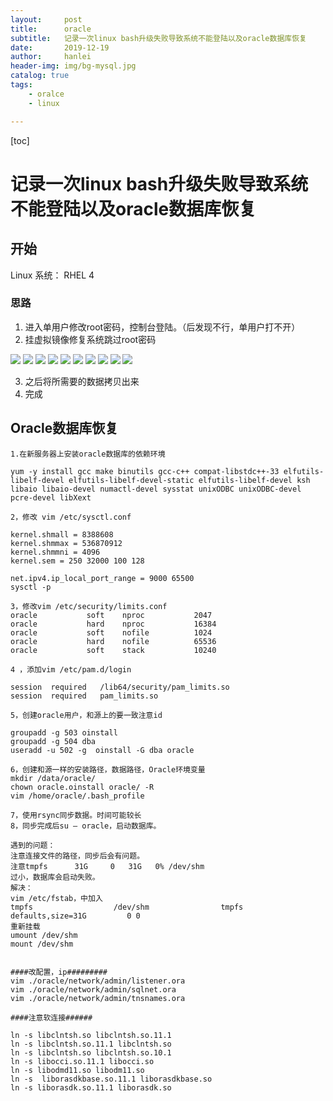 ```yaml
---
layout:     post
title:      oracle
subtitle:   记录一次linux bash升级失败导致系统不能登陆以及oracle数据库恢复
date:       2019-12-19
author:     hanlei
header-img: img/bg-mysql.jpg
catalog: true
tags:
    - oralce
    - linux

---
```




[toc]



# 记录一次linux bash升级失败导致系统不能登陆以及oracle数据库恢复



## 开始

Linux 系统： RHEL 4

### 思路

1. 进入单用户修改root密码，控制台登陆。（后发现不行，单用户打不开）
2. 挂虚拟镜像修复系统跳过root密码

![](https://github.com/miniper/miniper.github.io/raw/master/img/oracle/oracle1.png)
![](https://github.com/miniper/miniper.github.io/raw/master/img/oracle/oracle2.png)
![](https://github.com/miniper/miniper.github.io/raw/master/img/oracle/oracle3.png)
![](https://github.com/miniper/miniper.github.io/raw/master/img/oracle/oracle4.png)
![](https://github.com/miniper/miniper.github.io/raw/master/img/oracle/oracle5.png)
![](https://github.com/miniper/miniper.github.io/raw/master/img/oracle/oracle6.png)
![](https://github.com/miniper/miniper.github.io/raw/master/img/oracle/oracle7.png)
![](https://github.com/miniper/miniper.github.io/raw/master/img/oracle/oracle8.png)
![](https://github.com/miniper/miniper.github.io/raw/master/img/oracle/oracle9.png)
![](https://github.com/miniper/miniper.github.io/raw/master/img/oracle/oracle10.png)

3. 之后将所需要的数据拷贝出来
4. 完成

## Oracle数据库恢复

```
1.在新服务器上安装oracle数据库的依赖环境

yum -y install gcc make binutils gcc-c++ compat-libstdc++-33 elfutils-libelf-devel elfutils-libelf-devel-static elfutils-libelf-devel ksh libaio libaio-devel numactl-devel sysstat unixODBC unixODBC-devel pcre-devel libXext

2，修改 vim /etc/sysctl.conf

kernel.shmall = 8388608
kernel.shmmax = 536870912
kernel.shmmni = 4096
kernel.sem = 250 32000 100 128

net.ipv4.ip_local_port_range = 9000 65500
sysctl -p

3，修改vim /etc/security/limits.conf
oracle           soft    nproc           2047
oracle           hard    nproc           16384
oracle           soft    nofile          1024
oracle           hard    nofile          65536
oracle           soft    stack           10240

4 ，添加vim /etc/pam.d/login

session  required   /lib64/security/pam_limits.so
session  required   pam_limits.so

5，创建oracle用户，和源上的要一致注意id

groupadd -g 503 oinstall
groupadd -g 504 dba
useradd -u 502 -g  oinstall -G dba oracle

6，创建和源一样的安装路径，数据路径，Oracle环境变量
mkdir /data/oracle/
chown oracle.oinstall oracle/ -R
vim /home/oracle/.bash_profile

7，使用rsync同步数据。时间可能较长
8，同步完成后su – oracle，启动数据库。

遇到的问题：
注意连接文件的路径，同步后会有问题。
注意tmpfs      31G     0   31G   0% /dev/shm 
过小，数据库会启动失败。
解决：
vim /etc/fstab，中加入
tmpfs                  /dev/shm                tmpfs   defaults,size=31G         0 0
重新挂载
umount /dev/shm
mount /dev/shm


####改配置，ip#########
vim ./oracle/network/admin/listener.ora
vim ./oracle/network/admin/sqlnet.ora
vim ./oracle/network/admin/tnsnames.ora

####注意软连接######

ln -s libclntsh.so libclntsh.so.11.1
ln -s libclntsh.so.11.1 libclntsh.so 
ln -s libclntsh.so libclntsh.so.10.1 
ln -s libocci.so.11.1 libocci.so 
ln -s libodmd11.so libodm11.so 
ln -s  liborasdkbase.so.11.1 liborasdkbase.so 
ln -s liborasdk.so.11.1 liborasdk.so

```

